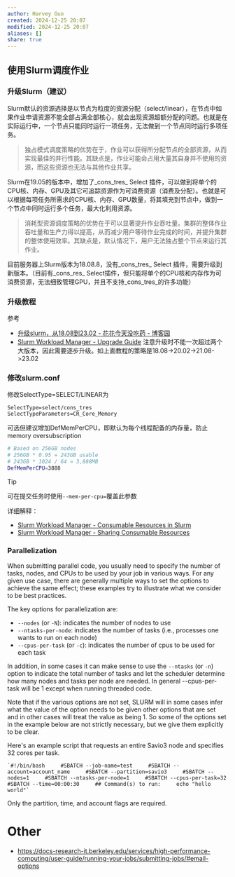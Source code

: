```yaml
---
author: Harvey Guo
created: 2024-12-25 20:07
modified: 2024-12-25 20:07
aliases: []
share: true
---
```

## 使用Slurm调度作业
### 升级Slurm（建议）
Slurm默认的资源选择是以节点为粒度的资源分配（select/linear），在节点中如果作业申请资源不能全部占满全部核心，就会出现资源超额分配的问题。也就是在实际运行中，一个节点只能同时运行一项任务，无法做到一个节点同时运行多项任务。
>独占模式调度策略的优势在于，作业可以获得所分配节点的全部资源，从而实现最佳的并行性能。其缺点是，作业可能会占用大量其自身并不使用的资源，而这些资源也无法与其他作业共享。

Slurm在19.05的版本中，增加了_cons_tres_ Select 插件，可以做到将单个的CPU核、内存、GPU及其它可追踪资源作为可消费资源（消费及分配）。也就是可以根据每项任务所需求的CPU核、内存、GPU数量，将其填充到节点中，做到一个节点中同时运行多个任务，最大化利用资源。
>消耗型资源调度策略的优势在于可以显著提升作业吞吐量。集群的整体作业吞吐量和生产力得以提高，从而减少用户等待作业完成的时间，并提升集群的整体使用效率。其缺点是，默认情况下，用户无法独占整个节点来运行其作业。

目前服务器上Slurm版本为18.08.8，没有_cons_tres_ Select 插件，需要升级到新版本。（目前有_cons_res_ Select插件，但只能将单个的CPU核和内存作为可消费资源，无法细致管理GPU，并且不支持_cons_tres_的许多功能）
### 升级教程
参考
- [升级slurm，从18.08到23.02 - 花花今天没吃药 - 博客园](https://www.cnblogs.com/HuaNeedsPills/p/17968536)
- [Slurm Workload Manager - Upgrade Guide](https://slurm.schedmd.com/upgrades.html#preparation)
注意升级时不能一次超过两个大版本，因此需要逐步升级。如上面教程的策略是18.08->20.02->21.08->23.02
### 修改slurm.conf
修改SelectType=SELECT/LINEAR为
```
SelectType=select/cons_tres
SelectTypeParameters=CR_Core_Memory
```
可选但建议增加DefMemPerCPU，即默认为每个线程配备的内存量，防止memory oversubscription
```bash
# Based on 256GB nodes
# 256GB * 0.95 = 243GB usable 
# 243GB * 1024 / 64 ≈ 3,888MB
DefMemPerCPU=3888
```

>[!tip] 
>可在提交任务时使用`--mem-per-cpu=`覆盖此参数

详细解释：
- [Slurm Workload Manager - Consumable Resources in Slurm](https://slurm.schedmd.com/cons_tres.html)
- [Slurm Workload Manager - Sharing Consumable Resources](https://hpc.rz.rptu.de/documentation/cons_res_share.html)
### Parallelization

When submitting parallel code, you usually need to specify the number of tasks, nodes, and CPUs to be used by your job in various ways. For any given use case, there are generally multiple ways to set the options to achieve the same effect; these examples try to illustrate what we consider to be best practices.

The key options for parallelization are:

- `--nodes` (or `-N`): indicates the number of nodes to use
- `--ntasks-per-node`: indicates the number of tasks (i.e., processes one wants to run on each node)
- `--cpus-per-task` (or `-c`): indicates the number of cpus to be used for each task

In addition, in some cases it can make sense to use the `--ntasks` (or `-n`) option to indicate the total number of tasks and let the scheduler determine how many nodes and tasks per node are needed. In general --cpus-per-task will be 1 except when running threaded code.  

Note that if the various options are not set, SLURM will in some cases infer what the value of the option needs to be given other options that are set and in other cases will treat the value as being 1. So some of the options set in the example below are not strictly necessary, but we give them explicitly to be clear.

Here's an example script that requests an entire Savio3 node and specifies 32 cores per task.

    `#!/bin/bash     #SBATCH --job-name=test     #SBATCH --account=account_name     #SBATCH --partition=savio3     #SBATCH --nodes=1     #SBATCH --ntasks-per-node=1     #SBATCH --cpus-per-task=32     #SBATCH --time=00:00:30     ## Command(s) to run:     echo "hello world"`

Only the partition, time, and account flags are required.


# Other
- https://docs-research-it.berkeley.edu/services/high-performance-computing/user-guide/running-your-jobs/submitting-jobs/#email-options